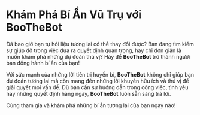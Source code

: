 # Khám Phá Bí Ẩn Vũ Trụ với BooTheBot

Đã bao giờ bạn tự hỏi liệu tương lai có thể thay đổi được? Bạn đang tìm kiếm sự giúp đỡ trong việc đưa ra quyết định quan trọng, hay chỉ đơn giản là muốn khám phá những dự đoán thú vị? Hãy để **BooTheBot** trở thành người bạn đồng hành bí ẩn của bạn!

Với sức mạnh của những lời tiên tri huyền bí, **BooTheBot** không chỉ giúp bạn dự đoán tương lai mà còn mang đến những lời khuyên hữu ích và thú vị để giải quyết mọi vấn đề. Dù bạn cần sự hướng dẫn trong công việc, tình yêu hay những quyết định hàng ngày, **BooTheBot** luôn sẵn sàng trả lời.

Cùng tham gia và khám phá những bí ẩn tương lai của bạn ngay nào!

